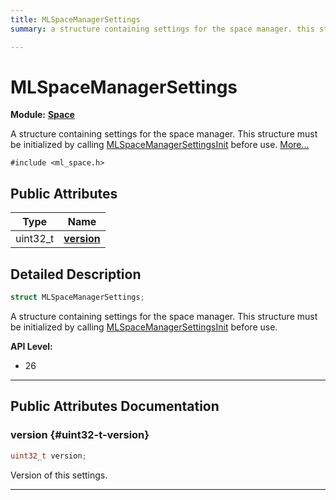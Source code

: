 ```yaml
---
title: MLSpaceManagerSettings
summary: a structure containing settings for the space manager. this structure must be initialized by calling mlspacemanagersettingsinit before use. 

---
```


# MLSpaceManagerSettings

**Module:** **[Space](/api-ref/api/Modules/group___space/group___space.md)**



A structure containing settings for the space manager. This structure must be initialized by calling [MLSpaceManagerSettingsInit](/api-ref/api/Modules/group___space/group___space.md#void-mlspacemanagersettingsinit) before use.  [More...](#detailed-description)


`#include <ml_space.h>`

## Public Attributes

| Type           | Name           |
| -------------- | -------------- |
| uint32_t | **[version](/api-ref/api/Modules/group___space/struct_m_l_space_manager_settings.md#uint32-t-version)**  |

## Detailed Description

```cpp
struct MLSpaceManagerSettings;
```

A structure containing settings for the space manager. This structure must be initialized by calling [MLSpaceManagerSettingsInit](/api-ref/api/Modules/group___space/group___space.md#void-mlspacemanagersettingsinit) before use. 




**API Level:**
  * 26




-----------
## Public Attributes Documentation

### version {#uint32-t-version}

```cpp
uint32_t version;
```


Version of this settings. 





-----------

